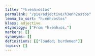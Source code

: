 ```yaml
---
title: "*h₃enh₂ostos"
permalink: "/pie/adjective/h3enh2ostos"
lemma_to_sort: "h₃enh₂ostos"
klass: adjective
etymology: ["From *h₃énh₂os."]
markers: []
synonyms: []
definitions: [["loaded; burdened"]]
topics: []
---
```

